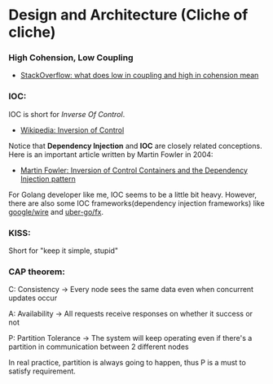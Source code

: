 # Design and Architecture (Cliche of cliche)

### High Cohension, Low Coupling
- [StackOverflow: what does low in coupling and high in cohension mean](https://stackoverflow.com/questions/14000762/what-does-low-in-coupling-and-high-in-cohesion-mean)

### IOC: 
IOC is short for *Inverse Of Control*.

- [Wikipedia: Inversion of Control](https://en.wikipedia.org/wiki/Inversion_of_control)

Notice that **Dependency Injection** and **IOC** are closely related conceptions. Here is an important article written by Martin Fowler in 2004:
- [Martin Fowler: Inversion of Control Containers and the Dependency Injection pattern](https://martinfowler.com/articles/injection.html) 

For Golang developer like me, IOC seems to be a little bit heavy. However, there are also some IOC frameworks(dependency injection frameworks) like [google/wire](https://github.com/google/wire) and [uber-go/fx](https://github.com/uber-go/fx).

### KISS:
Short for "keep it simple, stupid"

### CAP theorem:
C: Consistency -> Every node sees the same data even when concurrent updates occur

A: Availability -> All requests receive responses on whether it success or not

P: Partition Tolerance -> The system will keep operating even if there's a partition in communication between 2 different nodes


In real practice, partition is always going to happen, thus P is a must to satisfy requirement.
